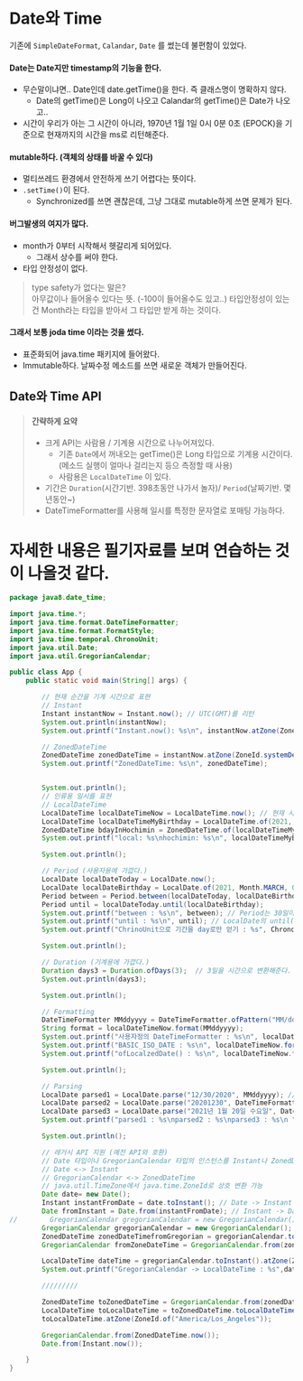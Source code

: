 # Date와 Time
기존에 `SimpleDateFormat`, `Calandar`, `Date` 를 썼는데 불편함이 있었다.

#### Date는 Date지만 timestamp의 기능을 한다.
- 무슨말이냐면.. Date인데 date.getTime()을 한다. 즉 클래스명이 명확하지 않다.
    - Date의 getTime()은 Long이 나오고 Calandar의 getTime()은  Date가 나오고.. 
- 시간이 우리가 아는 그 시간이 아니라, 1970년 1월 1일 0시 0분 0초 (EPOCK)을 기준으로 현재까지의 시간을 ms로 리턴해준다. 

#### mutable하다. (객체의 상태를 바꿀 수 있다) 
- 멀티쓰레드 환경에서 안전하게 쓰기 어렵다는 뜻이다.
- `.setTime()`이 된다.
    - Synchronized를 쓰면 괜찮은데, 그냥 그대로 mutable하게 쓰면 문제가 된다.

#### 버그발생의 여지가 많다. 
- month가 0부터 시작해서 헷갈리게 되어있다.
    - 그래서 상수를 써야 한다.
- 타입 안정성이 없다.
> type safety가 없다는 말은?   
> 아무값이나 들어올수 있다는 뜻. (-100이 들어올수도 있고..)
> 타입안정성이 있는건 Month라는 타입을 받아서 그 타입만 받게 하는 것이다.

#### 그래서 보통 joda time 이라는 것을 썼다. 
- 표준화되어 java.time 패키지에 들어왔다.
- Immutable하다. 날짜수정 메소드를 쓰면 새로운 객체가 만들어진다.


## Date와 Time API
> #### 간략하게 요약 
> - 크게 API는 사람용 / 기계용 시간으로 나누어져있다.
>     - 기존 `Date`에서 꺼내오는 getTime()은 Long 타입으로 기계용 시간이다. (메소드 실행이 얼마나 걸리는지 등으 측정할 때 사용)
>     - 사람용은 `LocalDateTime` 이 있다.
> - 기간은 `Duration`(시간기반. 398초동안 나가서 놀자)/ `Period`(날짜기반. 몇 년동안~)
> - DateTimeFormatter를 사용해 일시를 특정한 문자열로 포매팅 가능하다.

# 자세한 내용은 필기자료를 보며 연습하는 것이 나을것 같다.


```java
package java8.date_time;

import java.time.*;
import java.time.format.DateTimeFormatter;
import java.time.format.FormatStyle;
import java.time.temporal.ChronoUnit;
import java.util.Date;
import java.util.GregorianCalendar;

public class App {
    public static void main(String[] args) {

        // 현재 순간을 기계 시간으로 표현
        // Instant
        Instant instantNow = Instant.now(); // UTC(GMT)를 리턴
        System.out.println(instantNow);
        System.out.printf("Instant.now(): %s\n", instantNow.atZone(ZoneId.of("America/Los_Angeles"))); // ZoneId

        // ZonedDateTime
        ZonedDateTime zonedDateTime = instantNow.atZone(ZoneId.systemDefault()); // instantNow에 저장된 시간을 현재 로컬 시스템의 시간으로 가져온다
        System.out.printf("ZonedDateTime: %s\n", zonedDateTime);


        System.out.println();
        // 인류용 일시를 표현
        // LocalDateTime
        LocalDateTime localDateTimeNow = LocalDateTime.now(); // 현재 시스템 Zone에 해당하는 (로컬)턴 일시를 리턴. (`Local`DateTime 이니까.)
        LocalDateTime localDateTimeMyBirthday = LocalDateTime.of(2021, Month.MARCH, 03, 0, 0, 0);// 특정한 일시를 반환한다. year/month/day/hour/min/sec 을 입력해서 LocalDateTime 객체를 생성한다.
        ZonedDateTime bdayInHochimin = ZonedDateTime.of(localDateTimeMyBirthday, ZoneId.of("Asia/Ho_Chi_Minh")); // ZoneId 는 https://docs.oracle.com/javase/8/docs/api/java/time/ZoneId.html
        System.out.printf("local: %s\nhochimin: %s\n", localDateTimeMyBirthday, bdayInHochimin);

        System.out.println();

        // Period (사용자용에 가깝다.)
        LocalDate localDateToday = LocalDate.now();
        LocalDate localDateBirthday = LocalDate.of(2021, Month.MARCH, 03);
        Period between = Period.between(localDateToday, localDateBirthday);
        Period until = localDateToday.until(localDateBirthday);
        System.out.printf("between : %s\n", between); // Period는 30일이 넘어가면 Month로 저장한다. Year Month Day로 관리
        System.out.printf("until : %s\n", until); // LocalDate의 until() 메소드로 생성된 Period
        System.out.printf("ChrinoUnit으로 기간을 day로만 얻기 : %s", ChronoUnit.DAYS.between(localDateToday, localDateBirthday));

        System.out.println();

        // Duration (기계용에 가깝다.)
        Duration days3 = Duration.ofDays(3);  // 3일을 시간으로 변환해준다.
        System.out.println(days3);

        System.out.println();

        // Formatting
        DateTimeFormatter MMddyyyy = DateTimeFormatter.ofPattern("MM/dd/yyyy"); // 왜 MM이 대문자인지는 https://docs.oracle.com/javase/7/docs/api/java/text/SimpleDateFormat.html 에서 Date and Time Patterns 참고.
        String format = localDateTimeNow.format(MMddyyyy);
        System.out.printf("사용자정의 DateTimeFormatter : %s\n", localDateTimeNow.format(MMddyyyy)); // String 타입 리턴
        System.out.printf("BASIC_ISO_DATE : %s\n", localDateTimeNow.format(DateTimeFormatter.BASIC_ISO_DATE));
        System.out.printf("ofLocalzedDate() : %s\n", localDateTimeNow.format(DateTimeFormatter.ofLocalizedDate(FormatStyle.LONG))); // FormatStyle.FULL - 한글+요일까지 나옴

        System.out.println();

        // Parsing
        LocalDate parsed1 = LocalDate.parse("12/30/2020", MMddyyyy); // 포맷터와 형식이 일치해야한다. 미리 정의해둔 포맷 https://docs.oracle.com/javase/8/docs/api/java/time/format/DateTimeFormatter.html#predefined
        LocalDate parsed2 = LocalDate.parse("20201230", DateTimeFormatter.BASIC_ISO_DATE);
        LocalDate parsed3 = LocalDate.parse("2021년 1월 20일 수요일", DateTimeFormatter.ofLocalizedDate(FormatStyle.FULL));
        System.out.printf("parsed1 : %s\nparsed2 : %s\nparsed3 : %s\n ", parsed1, parsed2, parsed3);

        System.out.println();

        // 레거시 API 지원 (예전 API와 호환)
        // Date 타입이나 GregorianCalendar 타입의 인스턴스를 Instant나 ZonedDateTime으로 상호 변환 가능 
        // Date <-> Instant
        // GregorianCalendar <-> ZonedDateTime
        // java.util.TimeZone에서 java.time.ZoneId로 상호 변환 가능
        Date date= new Date();
        Instant instantFromDate = date.toInstant(); // Date -> Instant
        Date fromInstant = Date.from(instantFromDate); // Instant -> Date
//        GregorianCalendar gregorianCalendar = new GregorianCalendar();
        GregorianCalendar gregorianCalendar = new GregorianCalendar();
        ZonedDateTime zonedDateTimefromGregorian = gregorianCalendar.toZonedDateTime(); // GregorianCalendar -> ZonedDateTime
        GregorianCalendar fromZoneDateTime = GregorianCalendar.from(zonedDateTimefromGregorian); // ZonedDateTime -> GregorianCalendar

        LocalDateTime dateTime = gregorianCalendar.toInstant().atZone(ZoneId.systemDefault()).toLocalDateTime();
        System.out.printf("GregorianCalendar -> LocalDateTime : %s",dateTime);

        /////////

        ZonedDateTime toZonedDateTime = GregorianCalendar.from(zonedDateTimefromGregorian).toInstant().atZone(ZoneId.of("Asia/Seoul"));
        LocalDateTime toLocalDateTime = toZonedDateTime.toLocalDateTime();
        toLocalDateTime.atZone(ZoneId.of("America/Los_Angeles"));

        GregorianCalendar.from(ZonedDateTime.now());
        Date.from(Instant.now());

    }
}
```